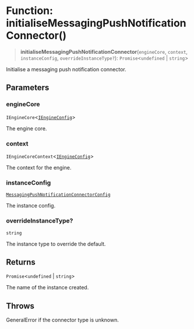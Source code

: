 # Function: initialiseMessagingPushNotificationConnector()

> **initialiseMessagingPushNotificationConnector**(`engineCore`, `context`, `instanceConfig`, `overrideInstanceType?`): `Promise`\<`undefined` \| `string`\>

Initialise a messaging push notification connector.

## Parameters

### engineCore

`IEngineCore`\<[`IEngineConfig`](../interfaces/IEngineConfig.md)\>

The engine core.

### context

`IEngineCoreContext`\<[`IEngineConfig`](../interfaces/IEngineConfig.md)\>

The context for the engine.

### instanceConfig

[`MessagingPushNotificationConnectorConfig`](../type-aliases/MessagingPushNotificationConnectorConfig.md)

The instance config.

### overrideInstanceType?

`string`

The instance type to override the default.

## Returns

`Promise`\<`undefined` \| `string`\>

The name of the instance created.

## Throws

GeneralError if the connector type is unknown.
